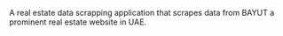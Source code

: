 A real estate data scrapping application that scrapes data from BAYUT a prominent real estate website in UAE. 
